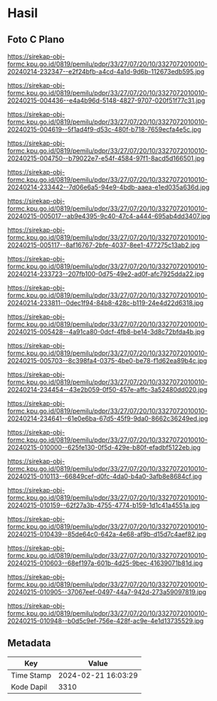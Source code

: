 # Hasil

## Foto C Plano

https://sirekap-obj-formc.kpu.go.id/0819/pemilu/pdpr/33/27/07/20/10/3327072010010-20240214-232347--e2f24bfb-a4cd-4a1d-9d6b-112673edb595.jpg

https://sirekap-obj-formc.kpu.go.id/0819/pemilu/pdpr/33/27/07/20/10/3327072010010-20240215-004436--e4a4b96d-5148-4827-9707-020f51f77c31.jpg

https://sirekap-obj-formc.kpu.go.id/0819/pemilu/pdpr/33/27/07/20/10/3327072010010-20240215-004619--5f1ad4f9-d53c-480f-b718-7659ecfa4e5c.jpg

https://sirekap-obj-formc.kpu.go.id/0819/pemilu/pdpr/33/27/07/20/10/3327072010010-20240215-004750--b79022e7-e54f-4584-97f1-8acd5d166501.jpg

https://sirekap-obj-formc.kpu.go.id/0819/pemilu/pdpr/33/27/07/20/10/3327072010010-20240214-233442--7d06e6a5-94e9-4bdb-aaea-e1ed035a636d.jpg

https://sirekap-obj-formc.kpu.go.id/0819/pemilu/pdpr/33/27/07/20/10/3327072010010-20240215-005017--ab9e4395-9c40-47c4-a444-695ab4dd3407.jpg

https://sirekap-obj-formc.kpu.go.id/0819/pemilu/pdpr/33/27/07/20/10/3327072010010-20240215-005117--8af16767-2bfe-4037-8ee1-477275c13ab2.jpg

https://sirekap-obj-formc.kpu.go.id/0819/pemilu/pdpr/33/27/07/20/10/3327072010010-20240214-233723--207fb100-0d75-49e2-ad0f-afc7925dda22.jpg

https://sirekap-obj-formc.kpu.go.id/0819/pemilu/pdpr/33/27/07/20/10/3327072010010-20240214-233811--0dec1f94-84b8-428c-b119-24e4d22d6318.jpg

https://sirekap-obj-formc.kpu.go.id/0819/pemilu/pdpr/33/27/07/20/10/3327072010010-20240215-005428--4a91ca80-0dcf-4fb8-be14-3d8c72bfda4b.jpg

https://sirekap-obj-formc.kpu.go.id/0819/pemilu/pdpr/33/27/07/20/10/3327072010010-20240215-005703--8c398fa4-0375-4be0-be78-f1d62ea89b4c.jpg

https://sirekap-obj-formc.kpu.go.id/0819/pemilu/pdpr/33/27/07/20/10/3327072010010-20240214-234454--43e2b059-0f50-457e-affc-3a52480dd020.jpg

https://sirekap-obj-formc.kpu.go.id/0819/pemilu/pdpr/33/27/07/20/10/3327072010010-20240214-234641--61e0e6ba-67d5-45f9-9da0-8662c36249ed.jpg

https://sirekap-obj-formc.kpu.go.id/0819/pemilu/pdpr/33/27/07/20/10/3327072010010-20240215-010000--625fe130-0f5d-429e-b80f-efadbf5122eb.jpg

https://sirekap-obj-formc.kpu.go.id/0819/pemilu/pdpr/33/27/07/20/10/3327072010010-20240215-010113--66849cef-d0fc-4da0-b4a0-3afb8e8684cf.jpg

https://sirekap-obj-formc.kpu.go.id/0819/pemilu/pdpr/33/27/07/20/10/3327072010010-20240215-010159--62f27a3b-4755-4774-b159-1d1c41a4551a.jpg

https://sirekap-obj-formc.kpu.go.id/0819/pemilu/pdpr/33/27/07/20/10/3327072010010-20240215-010439--85de64c0-642a-4e68-af9b-d15d7c4aef82.jpg

https://sirekap-obj-formc.kpu.go.id/0819/pemilu/pdpr/33/27/07/20/10/3327072010010-20240215-010603--68ef197a-601b-4d25-9bec-41639071b81d.jpg

https://sirekap-obj-formc.kpu.go.id/0819/pemilu/pdpr/33/27/07/20/10/3327072010010-20240215-010905--37067eef-0497-44a7-942d-273a59097819.jpg

https://sirekap-obj-formc.kpu.go.id/0819/pemilu/pdpr/33/27/07/20/10/3327072010010-20240215-010948--b0d5c9ef-756e-428f-ac9e-4e1d13735529.jpg


## Metadata

| Key        | Value               |
| ---------- | ------------------- |
| Time Stamp | 2024-02-21 16:03:29 |
| Kode Dapil | 3310                |



